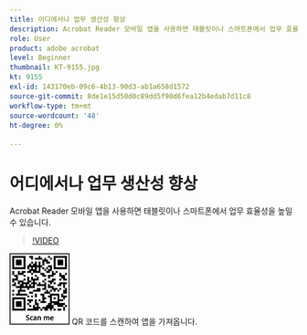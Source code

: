 ```yaml
---
title: 어디에서나 업무 생산성 향상
description: Acrobat Reader 모바일 앱을 사용하면 태블릿이나 스마트폰에서 업무 효율성을 높일 수 있습니다
role: User
product: adobe acrobat
level: Beginner
thumbnail: KT-9155.jpg
kt: 9155
exl-id: 143170eb-09c6-4b13-90d3-ab1a658d1572
source-git-commit: 8de1e15d50d0c89dd5f90d6fea12b4edab7d11c8
workflow-type: tm+mt
source-wordcount: '48'
ht-degree: 0%

---
```


# 어디에서나 업무 생산성 향상

Acrobat Reader 모바일 앱을 사용하면 태블릿이나 스마트폰에서 업무 효율성을 높일 수 있습니다.

>[!VIDEO](https://video.tv.adobe.com/v/337972?hidetitle=true)

![QR 코드](../assets/Acrobatqrcode.jpg)      QR 코드를 스캔하여 앱을 가져옵니다.

